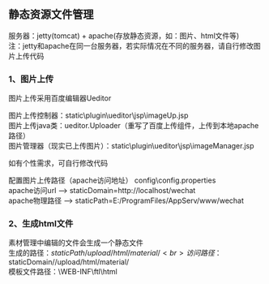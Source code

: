 ## 静态资源文件管理

服务器：jetty(tomcat) + apache(存放静态资源，如：图片、html文件等)<br>
注：jetty和apache在同一台服务器，若实际情况在不同的服务器，请自行修改图片上传代码<br>

### 1、图片上传<br>
图片上传采用百度编辑器Ueditor<br>

图片上传控制器：static\plugin\ueditor\jsp\imageUp.jsp<br>
图片上传java类：ueditor.Uploader（重写了百度上传组件，上传到本地apache路径）<br>
图片管理器（现实已上传图片）：static\plugin\ueditor\jsp\imageManager.jsp<br>

如有个性需求，可自行修改代码<br>


配置图片上传路径（apache访问地址）
config\config.properties<br>
apache访问url --> staticDomain=http://localhost/wechat<br>
apache物理路径 --> staticPath=E:/ProgramFiles/AppServ/www/wechat<br>


### 2、生成html文件<br>
素材管理中编辑的文件会生成一个静态文件<br>
生成的路径：$staticPath/upload/html/material/<br>
访问路径：$staticDomain//upload/html/material/<br>
模板文件路径：\WEB-INF\ftl\html<br>

